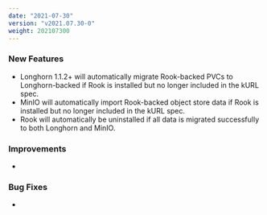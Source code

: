 ```yaml
---
date: "2021-07-30"
version: "v2021.07.30-0"
weight: 202107300
---
```


### <span class="label label-green">New Features</span>
- Longhorn 1.1.2+ will automatically migrate Rook-backed PVCs to Longhorn-backed if Rook is installed but no longer included in the kURL spec.
- MinIO will automatically import Rook-backed object store data if Rook is installed but no longer included in the kURL spec.
- Rook will automatically be uninstalled if all data is migrated successfully to both Longhorn and MinIO.

### <span class="label label-blue">Improvements</span>
- 

### <span class="label label-orange">Bug Fixes</span>
- 
